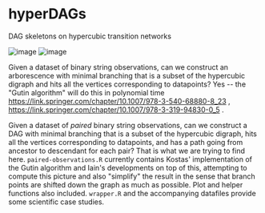 # hyperDAGs
DAG skeletons on hypercubic transition networks

![image](https://github.com/StochasticBiology/hyper-DAGs/assets/50171196/44b0b540-2c85-442c-9f19-ccbf4ae042cb)
![image](https://github.com/StochasticBiology/hyperDAGs/assets/50171196/3066dd2f-b182-4bc1-93ea-a72677bfeb68)


Given a dataset of binary string observations, can we construct an arborescence with minimal branching that is a subset of the hypercubic digraph and hits all the vertices corresponding to datapoints? Yes -- the "Gutin algorithm" will do this in polynomial time https://link.springer.com/chapter/10.1007/978-3-540-68880-8_23 , https://link.springer.com/chapter/10.1007/978-3-319-94830-0_5 .

Given a dataset of *paired* binary string observations, can we construct a DAG with minimal branching that is a subset of the hypercubic digraph, hits all the vertices corresponding to datapoints, and has a path going from ancestor to descendant for each pair? That is what we are trying to find here. `paired-observations.R` currently contains Kostas' implementation of the Gutin algorithm and Iain's developments on top of this, attempting to compute this picture and also "simplify" the result in the sense that branch points are shifted down the graph as much as possible. Plot and helper functions also included. `wrapper.R` and the accompanying datafiles provide some scientific case studies.
